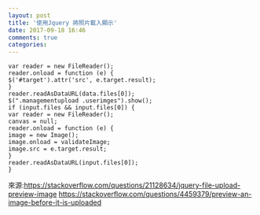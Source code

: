 ```yaml
---
layout: post
title: '使用Jquery 將照片載入顯示'
date: 2017-09-18 16:46
comments: true
categories: 
---
```


	var reader = new FileReader();
	reader.onload = function (e) {
	$('#target').attr('src', e.target.result);
	}
	reader.readAsDataURL(data.files[0]);
	$(".managementupload .userimges").show();
	if (input.files && input.files[0]) {
	var reader = new FileReader();
	canvas = null;
	reader.onload = function (e) {
	image = new Image();
	image.onload = validateImage;
	image.src = e.target.result;
	}
	reader.readAsDataURL(input.files[0]);
	}

 來源:https://stackoverflow.com/questions/21128634/jquery-file-upload-preview-image
 https://stackoverflow.com/questions/4459379/preview-an-image-before-it-is-uploaded